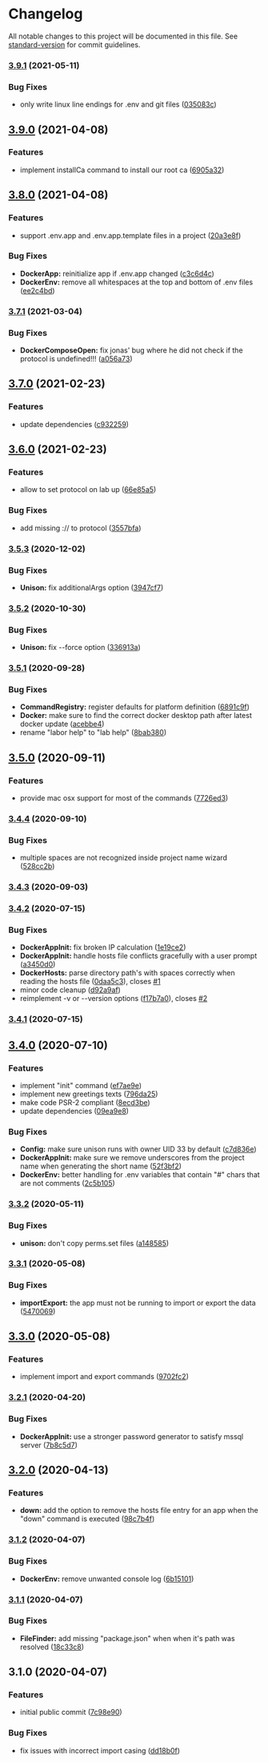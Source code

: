 # Changelog

All notable changes to this project will be documented in this file. See [standard-version](https://github.com/conventional-changelog/standard-version) for commit guidelines.

### [3.9.1](https://github.com/labor-digital/lab-cli/compare/v3.9.0...v3.9.1) (2021-05-11)


### Bug Fixes

* only write linux line endings for .env and git files ([035083c](https://github.com/labor-digital/lab-cli/commit/035083c785e0eb368404965882538a778c9f6f1b))

## [3.9.0](https://github.com/labor-digital/lab-cli/compare/v3.8.0...v3.9.0) (2021-04-08)


### Features

* implement installCa command to install our root ca ([6905a32](https://github.com/labor-digital/lab-cli/commit/6905a32ae6e6199c63e9f50a66c063d12cd39af9))

## [3.8.0](https://github.com/labor-digital/lab-cli/compare/v3.7.1...v3.8.0) (2021-04-08)


### Features

* support .env.app and .env.app.template files in a project ([20a3e8f](https://github.com/labor-digital/lab-cli/commit/20a3e8faced13fee6b335a8694b1eb4f5c217b59))


### Bug Fixes

* **DockerApp:** reinitialize app if .env.app changed ([c3c6d4c](https://github.com/labor-digital/lab-cli/commit/c3c6d4cf2b4da17ee06e23ba8c126d056b100e1b))
* **DockerEnv:** remove all whitespaces at the top and bottom of .env files ([ee2c4bd](https://github.com/labor-digital/lab-cli/commit/ee2c4bd8df0aca036ceb7b40655033298704fba2))

### [3.7.1](https://github.com/labor-digital/lab-cli/compare/v3.7.0...v3.7.1) (2021-03-04)


### Bug Fixes

* **DockerComposeOpen:** fix jonas' bug where he did not check if the protocol is undefined!!! ([a056a73](https://github.com/labor-digital/lab-cli/commit/a056a738f480777da524a539b24c5fd6f2b65029))

## [3.7.0](https://github.com/labor-digital/lab-cli/compare/v3.6.0...v3.7.0) (2021-02-23)


### Features

* update dependencies ([c932259](https://github.com/labor-digital/lab-cli/commit/c932259b448f0231e76a6ea1e6a3081c2919fa82))

## [3.6.0](https://github.com/labor-digital/lab-cli/compare/v3.5.3...v3.6.0) (2021-02-23)


### Features

* allow to set protocol on lab up ([66e85a5](https://github.com/labor-digital/lab-cli/commit/66e85a5e623dd3db0cc747a6f88c1b91b7afed3e))


### Bug Fixes

* add missing :// to protocol ([3557bfa](https://github.com/labor-digital/lab-cli/commit/3557bfabb8da8254d973cd82192005cb3e3fda9d))

### [3.5.3](https://github.com/labor-digital/lab-cli/compare/v3.5.2...v3.5.3) (2020-12-02)


### Bug Fixes

* **Unison:** fix additionalArgs option ([3947cf7](https://github.com/labor-digital/lab-cli/commit/3947cf763d37e74de83e74ec45f867727a256bac))

### [3.5.2](https://github.com/labor-digital/lab-cli/compare/v3.5.1...v3.5.2) (2020-10-30)


### Bug Fixes

* **Unison:** fix --force option ([336913a](https://github.com/labor-digital/lab-cli/commit/336913a4769350029d8c85b4a8366593eb4c6aa9))

### [3.5.1](https://github.com/labor-digital/lab-cli/compare/v3.5.0...v3.5.1) (2020-09-28)


### Bug Fixes

* **CommandRegistry:** register defaults for platform definition ([6891c9f](https://github.com/labor-digital/lab-cli/commit/6891c9f9e562eebccc867a5a4e0ed79f240a8e53))
* **Docker:** make sure to find the correct docker desktop path after latest docker update ([acebbe4](https://github.com/labor-digital/lab-cli/commit/acebbe492d36ff29869fad8135c6e75af9afd995))
* rename "labor help" to "lab help" ([8bab380](https://github.com/labor-digital/lab-cli/commit/8bab38094cd00d8f84bf8f0c0312644f8c3818ee))

## [3.5.0](https://github.com/labor-digital/lab-cli/compare/v3.4.4...v3.5.0) (2020-09-11)


### Features

* provide mac osx support for most of the commands ([7726ed3](https://github.com/labor-digital/lab-cli/commit/7726ed358ac27d7b6e77f9bd52b5aa578a2bf78b))

### [3.4.4](https://github.com/labor-digital/lab-cli/compare/v3.4.3...v3.4.4) (2020-09-10)


### Bug Fixes

* multiple spaces are not recognized inside project name wizard ([528cc2b](https://github.com/labor-digital/lab-cli/commit/528cc2bd6b39d2f346ed746ba033f7ad56ab35f3))

### [3.4.3](https://github.com/labor-digital/lab-cli/compare/v3.4.2...v3.4.3) (2020-09-03)

### [3.4.2](https://github.com/labor-digital/lab-cli/compare/v3.4.1...v3.4.2) (2020-07-15)


### Bug Fixes

* **DockerAppInit:** fix broken IP calculation ([1e19ce2](https://github.com/labor-digital/lab-cli/commit/1e19ce234edebd90b51feed3bd653ca1d0738c6c))
* **DockerAppInit:** handle hosts file conflicts gracefully with a user prompt ([a3450d0](https://github.com/labor-digital/lab-cli/commit/a3450d06392125c1676a41d0ca72a9f2600a4d72))
* **DockerHosts:** parse directory path's with spaces correctly when reading the hosts file ([0daa5c3](https://github.com/labor-digital/lab-cli/commit/0daa5c3390195cd0a9631d43135c2d5b4f5799e0)), closes [#1](https://github.com/labor-digital/lab-cli/issues/1)
* minor code cleanup ([d92a9af](https://github.com/labor-digital/lab-cli/commit/d92a9af6e3505aa6beb64feaba92a9baacb356de))
* reimplement -v or --version options ([f17b7a0](https://github.com/labor-digital/lab-cli/commit/f17b7a007ee4bbe88b097688e7f3ad202d8b150d)), closes [#2](https://github.com/labor-digital/lab-cli/issues/2)

### [3.4.1](https://github.com/labor-digital/lab-cli/compare/v3.4.0...v3.4.1) (2020-07-15)

## [3.4.0](https://github.com/labor-digital/lab-cli/compare/v3.3.2...v3.4.0) (2020-07-10)


### Features

* implement "init" command ([ef7ae9e](https://github.com/labor-digital/lab-cli/commit/ef7ae9e2c98424e7fd20da947a2812696f6b3197))
* implement new greetings texts ([796da25](https://github.com/labor-digital/lab-cli/commit/796da2596e86c5d51ccd5706be6ecfc465b83571))
* make code PSR-2 compliant ([8ecd3be](https://github.com/labor-digital/lab-cli/commit/8ecd3be189afbb92ccb9be1cda026bab7cd773f2))
* update dependencies ([09ea9e8](https://github.com/labor-digital/lab-cli/commit/09ea9e84e6f14e868fc93293e8a27ef1bcf0318e))


### Bug Fixes

* **Config:** make sure unison runs with owner UID 33 by default ([c7d836e](https://github.com/labor-digital/lab-cli/commit/c7d836e6aa64f0d4e4cd376b8634868c6a0a06fa))
* **DockerAppInit:** make sure we remove underscores from the project name when generating the short name ([52f3bf2](https://github.com/labor-digital/lab-cli/commit/52f3bf251bb013575d8974098375839e39dcd499))
* **DockerEnv:** better handling for .env variables that contain "#" chars that are not comments ([2c5b105](https://github.com/labor-digital/lab-cli/commit/2c5b105486015cfe44fd9d44bfeceaa4bbcde778))

### [3.3.2](https://github.com/labor-digital/lab-cli/compare/v3.3.1...v3.3.2) (2020-05-11)


### Bug Fixes

* **unison:** don't copy perms.set files ([a148585](https://github.com/labor-digital/lab-cli/commit/a14858580dd05ea6d4801709f64a0f2e4728afb9))

### [3.3.1](https://github.com/labor-digital/lab-cli/compare/v3.3.0...v3.3.1) (2020-05-08)


### Bug Fixes

* **importExport:** the app must not be running to import or export the data ([5470069](https://github.com/labor-digital/lab-cli/commit/547006931c5e57ab6510bc5bb0923def96c3ad81))

## [3.3.0](https://github.com/labor-digital/lab-cli/compare/v3.2.1...v3.3.0) (2020-05-08)


### Features

* implement import and export commands ([9702fc2](https://github.com/labor-digital/lab-cli/commit/9702fc22db95088830caa8ae44edd397f0351986))

### [3.2.1](https://github.com/labor-digital/lab-cli/compare/v3.2.0...v3.2.1) (2020-04-20)


### Bug Fixes

* **DockerAppInit:** use a stronger password generator to satisfy mssql server ([7b8c5d7](https://github.com/labor-digital/lab-cli/commit/7b8c5d75b514edef53a763ecffeb3b419d1c11a1))

## [3.2.0](https://github.com/labor-digital/lab-cli/compare/v3.1.2...v3.2.0) (2020-04-13)


### Features

* **down:** add the option to remove the hosts file entry for an app when the "down" command is executed ([98c7b4f](https://github.com/labor-digital/lab-cli/commit/98c7b4fbc7e80be4daf21d31ac1b47beb2df2a79))

### [3.1.2](https://github.com/labor-digital/lab-cli/compare/v3.1.1...v3.1.2) (2020-04-07)


### Bug Fixes

* **DockerEnv:** remove unwanted console log ([6b15101](https://github.com/labor-digital/lab-cli/commit/6b15101e4e2e56d7751c8816249d1b9fce45c400))

### [3.1.1](https://github.com/labor-digital/lab-cli/compare/v3.1.0...v3.1.1) (2020-04-07)


### Bug Fixes

* **FileFinder:** add missing "package.json" when when it's path was resolved ([18c33c8](https://github.com/labor-digital/lab-cli/commit/18c33c8f846ce60a957760e5d36adb79ee23ae80))

## 3.1.0 (2020-04-07)


### Features

* initial public commit ([7c98e90](https://github.com/labor-digital/lab-cli/commit/7c98e90b72c93bc5e14f5b7753c1c61f3404129a))


### Bug Fixes

* fix issues with incorrect import casing ([dd18b0f](https://github.com/labor-digital/lab-cli/commit/dd18b0fa32bbc084ba0b62f3abb89a0a923f5818))
